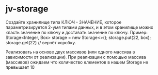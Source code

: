 # jv-storage

Создайте хранилище типа КЛЮЧ - ЗНАЧЕНИЕ, которое параметризируется 
2-умя типами данных, и в этом хранилище 
можно класть значение по ключу и 
доставать значение по ключу. 
Пример: 
Storage<Integer, Box> storage = new Storage<>(); 
storage.put(22, box); 
storage.get(22) // вернёт коробку.

Реализовать на основе двух массивов 
(или одного массива в зависимости от реализации). 
При реализации с помощью массива (массивов) ожидаем что 
количество елементов в нашем Storage не превышает 10

